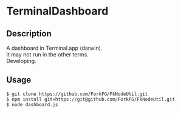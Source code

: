 # TerminalDashboard

## Description

A dashboard in Terminal.app (darwin).  
It may not run in the other terms.  
Developing.

## Usage

```plain
$ git clone https://github.com/ForkFG/FkNodeUtil.git
$ npm install git+https://git@github.com/ForkFG/FkNodeUtil.git
$ node dashboard.js
```

